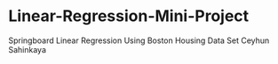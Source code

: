 # Linear-Regression-Mini-Project
Springboard Linear Regression Using Boston Housing Data Set
Ceyhun Sahinkaya
